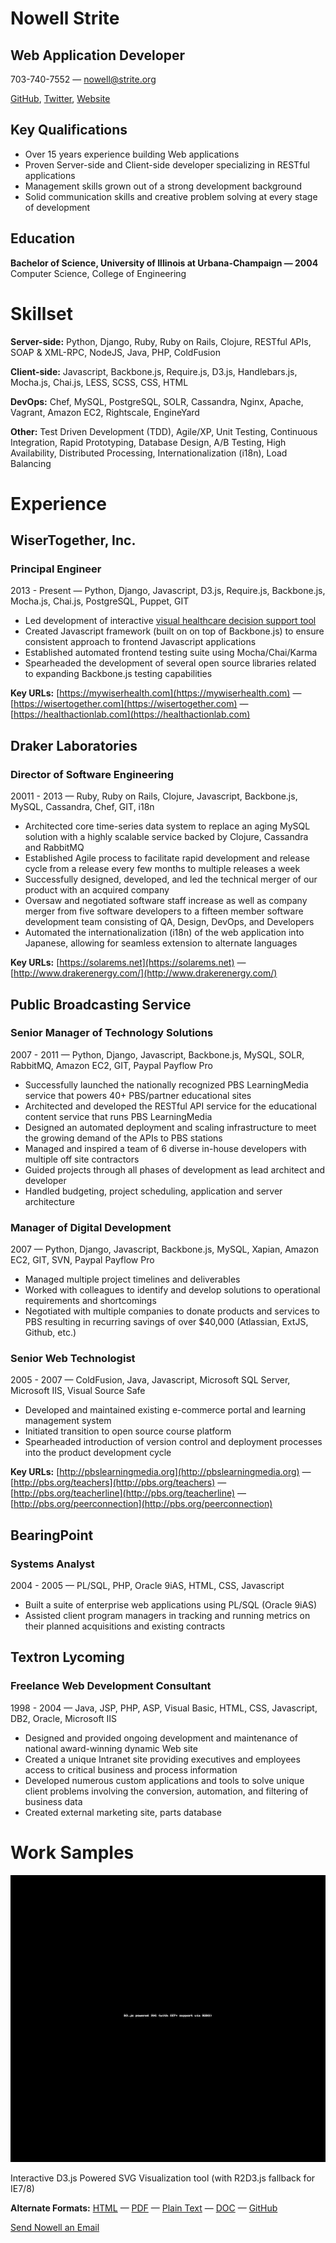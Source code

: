 Nowell Strite
=============

Web Application Developer
-------------------------

703-740-7552 —
 nowell@strite.org

[GitHub](https://github.com/nowells), [Twitter](https://twitter.com/nowells), [Website](http://nowell.strite.org)

Key Qualifications
------------------

-   Over 15 years experience building Web applications
-   Proven Server-side and Client-side developer specializing in RESTful applications
-   Management skills grown out of a strong development background
-   Solid communication skills and creative problem solving at every stage of development

Education
---------

**Bachelor of Science, University of Illinois at Urbana-Champaign — 2004**
 Computer Science, College of Engineering

Skillset
========

**Server-side:** Python, Django, Ruby, Ruby on Rails, Clojure, RESTful APIs, SOAP & XML-RPC, NodeJS, Java, PHP, ColdFusion

**Client-side:** Javascript, Backbone.js, Require.js, D3.js, Handlebars.js, Mocha.js, Chai.js, LESS, SCSS, CSS, HTML

**DevOps:** Chef, MySQL, PostgreSQL, SOLR, Cassandra, Nginx, Apache, Vagrant, Amazon EC2, Rightscale, EngineYard

**Other:** Test Driven Development (TDD), Agile/XP, Unit Testing, Continuous Integration, Rapid Prototyping, Database Design, A/B Testing, High Availability, Distributed Processing, Internationalization (i18n), Load Balancing

Experience
==========

WiserTogether, Inc.
-------------------

### Principal Engineer

2013 - Present — Python, Django, Javascript, D3.js, Require.js, Backbone.js, Mocha.js, Chai.js, PostgreSQL, Puppet, GIT

-   Led development of interactive [visual healthcare decision support tool](http://nowell.strite.org/resume/img/bullseye.gif "Interactive D3.js Powered SVG Visualization tool (with R2D3.js fallback for IE7/8)")
-   Created Javascript framework (built on on top of Backbone.js) to ensure consistent approach to frontend Javascript applications
-   Established automated frontend testing suite using Mocha/Chai/Karma
-   Spearheaded the development of several open source libraries related to expanding Backbone.js testing capabilities

**Key URLs:** [https://mywiserhealth.com](https://mywiserhealth.com) — [https://wisertogether.com](https://wisertogether.com) — [https://healthactionlab.com](https://healthactionlab.com)

Draker Laboratories
-------------------

### Director of Software Engineering

20011 - 2013 — Ruby, Ruby on Rails, Clojure, Javascript, Backbone.js, MySQL, Cassandra, Chef, GIT, i18n

-   Architected core time-series data system to replace an aging MySQL solution with a highly scalable service backed by Clojure, Cassandra and RabbitMQ
-   Established Agile process to facilitate rapid development and release cycle from a release every few months to multiple releases a week
-   Successfully designed, developed, and led the technical merger of our product with an acquired company
-   Oversaw and negotiated software staff increase as well as company merger from five software developers to a fifteen member software development team consisting of QA, Design, DevOps, and Developers
-   Automated the internationalization (i18n) of the web application into Japanese, allowing for seamless extension to alternate languages

**Key URLs:** [https://solarems.net](https://solarems.net) — [http://www.drakerenergy.com/](http://www.drakerenergy.com/)

Public Broadcasting Service
---------------------------

### Senior Manager of Technology Solutions

2007 - 2011 — Python, Django, Javascript, Backbone.js, MySQL, SOLR, RabbitMQ, Amazon EC2, GIT, Paypal Payflow Pro

-   Successfully launched the nationally recognized PBS LearningMedia service that powers 40+ PBS/partner educational sites
-   Architected and developed the RESTful API service for the educational content service that runs PBS LearningMedia
-   Designed an automated deployment and scaling infrastructure to meet the growing demand of the APIs to PBS stations
-   Managed and inspired a team of 6 diverse in-house developers with multiple off site contractors
-   Guided projects through all phases of development as lead architect and developer
-   Handled budgeting, project scheduling, application and server architecture

### Manager of Digital Development

2007 — Python, Django, Javascript, Backbone.js, MySQL, Xapian, Amazon EC2, GIT, SVN, Paypal Payflow Pro

-   Managed multiple project timelines and deliverables
-   Worked with colleagues to identify and develop solutions to operational requirements and shortcomings
-   Negotiated with multiple companies to donate products and services to PBS resulting in recurring savings of over \$40,000 (Atlassian, ExtJS, Github, etc.)

### Senior Web Technologist

2005 - 2007 — ColdFusion, Java, Javascript, Microsoft SQL Server, Microsoft IIS, Visual Source Safe

-   Developed and maintained existing e-commerce portal and learning management system
-   Initiated transition to open source course platform
-   Spearheaded introduction of version control and deployment processes into the product development cycle

**Key URLs:** [http://pbslearningmedia.org](http://pbslearningmedia.org) — [http://pbs.org/teachers](http://pbs.org/teachers) — [http://pbs.org/teacherline](http://pbs.org/teacherline) — [http://pbs.org/peerconnection](http://pbs.org/peerconnection)

BearingPoint
------------

### Systems Analyst

2004 - 2005 — PL/SQL, PHP, Oracle 9iAS, HTML, CSS, Javascript

-   Built a suite of enterprise web applications using PL/SQL (Oracle 9iAS)
-   Assisted client program managers in tracking and running metrics on their planned acquisitions and existing contracts

Textron Lycoming
----------------

### Freelance Web Development Consultant

1998 - 2004 — Java, JSP, PHP, ASP, Visual Basic, HTML, CSS, Javascript, DB2, Oracle, Microsoft IIS

-   Designed and provided ongoing development and maintenance of national award-winning dynamic Web site
-   Created a unique Intranet site providing executives and employees access to critical business and process information
-   Developed numerous custom applications and tools to solve unique client problems involving the conversion, automation, and filtering of business data
-   Created external marketing site, parts database

Work Samples
============

![](img/bullseye.gif)

Interactive D3.js Powered SVG Visualization tool (with R2D3.js fallback for IE7/8)

**Alternate Formats:** [HTML](http://nowell.strite.org/resume/) — [PDF](http://nowell.strite.org/resume/resume.pdf) — [Plain Text](http://nowell.strite.org/resume/resume.txt) — [DOC](http://nowell.strite.org/resume/resume.docx) — [GitHub](http://github.com/nowells/resume/)

[Send Nowell an Email](mailto:nowell@strite.org)
